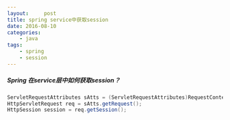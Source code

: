 ```yaml
---
layout:     post
title: spring service中获取session
date: 2016-08-10
categories:
    - java
tags:
    - spring
    - session
---
```


##### Spring 在service层中如何获取session？
```java
ServletRequestAttributes sAtts = (ServletRequestAttributes)RequestContextHolder.currentRequestAttributes();
HttpServletRequest req = sAtts.getRequest();
HttpSession session = req.getSession();
```
